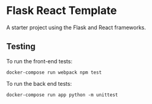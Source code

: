 # Flask React Template
A starter project using the Flask and React frameworks.


## Testing

To run the front-end tests:

```
docker-compose run webpack npm test
```

To run the back end tests:

```
docker-compose run app python -m unittest
```